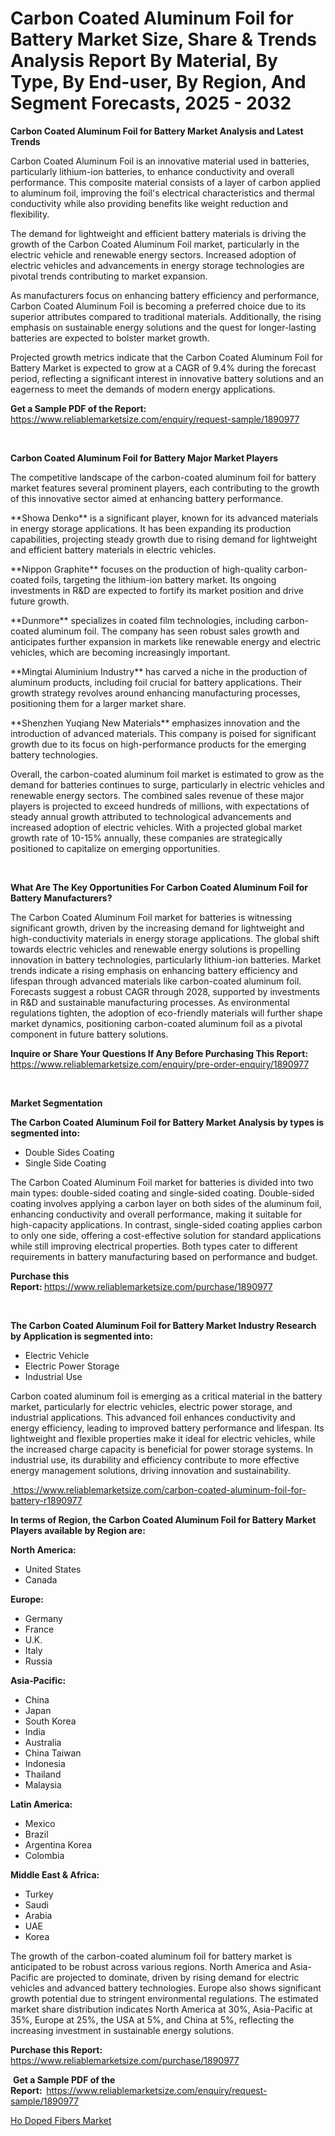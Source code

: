 <p><h1>Carbon Coated Aluminum Foil for Battery Market Size, Share & Trends Analysis Report By Material, By Type, By End-user, By Region, And Segment Forecasts, 2025 - 2032</h1></p><p><strong>Carbon Coated Aluminum Foil for Battery Market Analysis and Latest Trends</strong></p>
<p><p>Carbon Coated Aluminum Foil is an innovative material used in batteries, particularly lithium-ion batteries, to enhance conductivity and overall performance. This composite material consists of a layer of carbon applied to aluminum foil, improving the foil's electrical characteristics and thermal conductivity while also providing benefits like weight reduction and flexibility. </p><p>The demand for lightweight and efficient battery materials is driving the growth of the Carbon Coated Aluminum Foil market, particularly in the electric vehicle and renewable energy sectors. Increased adoption of electric vehicles and advancements in energy storage technologies are pivotal trends contributing to market expansion. </p><p>As manufacturers focus on enhancing battery efficiency and performance, Carbon Coated Aluminum Foil is becoming a preferred choice due to its superior attributes compared to traditional materials. Additionally, the rising emphasis on sustainable energy solutions and the quest for longer-lasting batteries are expected to bolster market growth. </p><p>Projected growth metrics indicate that the Carbon Coated Aluminum Foil for Battery Market is expected to grow at a CAGR of 9.4% during the forecast period, reflecting a significant interest in innovative battery solutions and an eagerness to meet the demands of modern energy applications.</p></p>
<p><strong>Get a Sample PDF of the Report:&nbsp;</strong> <a href="https://www.reliablemarketsize.com/enquiry/request-sample/1890977?utm_campaign=1835&utm_medium=2&utm_source=Github&utm_content=ia&utm_term=03042025&utm_id=carbon-coated-aluminum-foil-for-battery">https://www.reliablemarketsize.com/enquiry/request-sample/1890977</a></p>
<p>&nbsp;</p>
<p><strong>Carbon Coated Aluminum Foil for Battery Major Market Players</strong></p>
<p><p>The competitive landscape of the carbon-coated aluminum foil for battery market features several prominent players, each contributing to the growth of this innovative sector aimed at enhancing battery performance.</p><p>**Showa Denko** is a significant player, known for its advanced materials in energy storage applications. It has been expanding its production capabilities, projecting steady growth due to rising demand for lightweight and efficient battery materials in electric vehicles.</p><p>**Nippon Graphite** focuses on the production of high-quality carbon-coated foils, targeting the lithium-ion battery market. Its ongoing investments in R&D are expected to fortify its market position and drive future growth.</p><p>**Dunmore** specializes in coated film technologies, including carbon-coated aluminum foil. The company has seen robust sales growth and anticipates further expansion in markets like renewable energy and electric vehicles, which are becoming increasingly important.</p><p>**Mingtai Aluminium Industry** has carved a niche in the production of aluminum products, including foil crucial for battery applications. Their growth strategy revolves around enhancing manufacturing processes, positioning them for a larger market share.</p><p>**Shenzhen Yuqiang New Materials** emphasizes innovation and the introduction of advanced materials. This company is poised for significant growth due to its focus on high-performance products for the emerging battery technologies.</p><p>Overall, the carbon-coated aluminum foil market is estimated to grow as the demand for batteries continues to surge, particularly in electric vehicles and renewable energy sectors. The combined sales revenue of these major players is projected to exceed hundreds of millions, with expectations of steady annual growth attributed to technological advancements and increased adoption of electric vehicles. With a projected global market growth rate of 10-15% annually, these companies are strategically positioned to capitalize on emerging opportunities.</p></p>
<p>&nbsp;</p>
<p><strong>What Are The Key Opportunities For Carbon Coated Aluminum Foil for Battery Manufacturers?</strong></p>
<p><p>The Carbon Coated Aluminum Foil market for batteries is witnessing significant growth, driven by the increasing demand for lightweight and high-conductivity materials in energy storage applications. The global shift towards electric vehicles and renewable energy solutions is propelling innovation in battery technologies, particularly lithium-ion batteries. Market trends indicate a rising emphasis on enhancing battery efficiency and lifespan through advanced materials like carbon-coated aluminum foil. Forecasts suggest a robust CAGR through 2028, supported by investments in R&D and sustainable manufacturing processes. As environmental regulations tighten, the adoption of eco-friendly materials will further shape market dynamics, positioning carbon-coated aluminum foil as a pivotal component in future battery solutions.</p></p>
<p><strong>Inquire or Share Your Questions If Any Before Purchasing This Report:</strong> <a href="https://www.reliablemarketsize.com/enquiry/pre-order-enquiry/1890977?utm_campaign=1835&utm_medium=2&utm_source=Github&utm_content=ia&utm_term=03042025&utm_id=carbon-coated-aluminum-foil-for-battery">https://www.reliablemarketsize.com/enquiry/pre-order-enquiry/1890977</a></p>
<p>&nbsp;</p>
<p><strong>Market Segmentation</strong></p>
<p><strong>The Carbon Coated Aluminum Foil for Battery Market Analysis by types is segmented into:</strong></p>
<p><ul><li>Double Sides Coating</li><li>Single Side Coating</li></ul></p>
<p><p>The Carbon Coated Aluminum Foil market for batteries is divided into two main types: double-sided coating and single-sided coating. Double-sided coating involves applying a carbon layer on both sides of the aluminum foil, enhancing conductivity and overall performance, making it suitable for high-capacity applications. In contrast, single-sided coating applies carbon to only one side, offering a cost-effective solution for standard applications while still improving electrical properties. Both types cater to different requirements in battery manufacturing based on performance and budget.</p></p>
<p><strong>Purchase this Report:&nbsp;</strong><a href="https://www.reliablemarketsize.com/purchase/1890977?utm_campaign=1835&utm_medium=2&utm_source=Github&utm_content=ia&utm_term=03042025&utm_id=carbon-coated-aluminum-foil-for-battery">https://www.reliablemarketsize.com/purchase/1890977</a></p>
<p>&nbsp;</p>
<p><strong>The Carbon Coated Aluminum Foil for Battery Market Industry Research by Application is segmented into:</strong></p>
<p><ul><li>Electric Vehicle</li><li>Electric Power Storage</li><li>Industrial Use</li></ul></p>
<p><p>Carbon coated aluminum foil is emerging as a critical material in the battery market, particularly for electric vehicles, electric power storage, and industrial applications. This advanced foil enhances conductivity and energy efficiency, leading to improved battery performance and lifespan. Its lightweight and flexible properties make it ideal for electric vehicles, while the increased charge capacity is beneficial for power storage systems. In industrial use, its durability and efficiency contribute to more effective energy management solutions, driving innovation and sustainability.</p></p>
<p><a href="https://www.reliablemarketsize.com/carbon-coated-aluminum-foil-for-battery-r1890977?utm_campaign=1835&utm_medium=2&utm_source=Github&utm_content=ia&utm_term=03042025&utm_id=carbon-coated-aluminum-foil-for-battery">&nbsp;https://www.reliablemarketsize.com/carbon-coated-aluminum-foil-for-battery-r1890977</a></p>
<p><strong>In terms of Region, the Carbon Coated Aluminum Foil for Battery Market Players available by Region are:</strong></p>
<p>
    <p> <strong> North America: </strong>
        <ul>
            <li>United States</li>
            <li>Canada</li>
        </ul>
        </p> 
    <p> <strong> Europe: </strong>
        <ul>
            <li>Germany</li>
            <li>France</li>
            <li>U.K.</li>
            <li>Italy</li>
            <li>Russia</li>
        </ul>
        </p> 
    <p> <strong> Asia-Pacific: </strong>
        <ul>
            <li>China</li>
            <li>Japan</li>
            <li>South Korea</li>
            <li>India</li>
            <li>Australia</li>
            <li>China Taiwan</li>
            <li>Indonesia</li>
            <li>Thailand</li>
            <li>Malaysia</li>
        </ul>
        </p> 
    <p> <strong> Latin America: </strong>
        <ul>
            <li>Mexico</li>
            <li>Brazil</li>
            <li>Argentina Korea</li>
            <li>Colombia</li>
        </ul>
        </p> 
    <p> <strong> Middle East & Africa: </strong>
        <ul>
            <li>Turkey</li>
            <li>Saudi</li>
            <li>Arabia</li>
            <li>UAE</li>
            <li>Korea</li>
        </ul>
    </p>
    </p>
<p><p>The growth of the carbon-coated aluminum foil for battery market is anticipated to be robust across various regions. North America and Asia-Pacific are projected to dominate, driven by rising demand for electric vehicles and advanced battery technologies. Europe also shows significant growth potential due to stringent environmental regulations. The estimated market share distribution indicates North America at 30%, Asia-Pacific at 35%, Europe at 25%, the USA at 5%, and China at 5%, reflecting the increasing investment in sustainable energy solutions.</p></p>
<p><strong>Purchase this Report: </strong><a href="https://www.reliablemarketsize.com/purchase/1890977?utm_campaign=1835&utm_medium=2&utm_source=Github&utm_content=ia&utm_term=03042025&utm_id=carbon-coated-aluminum-foil-for-battery">https://www.reliablemarketsize.com/purchase/1890977</a></p>
<p>&nbsp;<strong>Get a Sample PDF of the Report:&nbsp;&nbsp;</strong><a href="https://www.reliablemarketsize.com/enquiry/request-sample/1890977?utm_campaign=1835&utm_medium=2&utm_source=Github&utm_content=ia&utm_term=03042025&utm_id=carbon-coated-aluminum-foil-for-battery">https://www.reliablemarketsize.com/enquiry/request-sample/1890977</a></p>
<p><strong></strong></p>
<p><p><a href="https://github.com/mookiesville/Market-Research-Report-List-1/blob/main/ho-doped-fibers-market.md?utm_campaign=1835&utm_medium=2&utm_source=Github&utm_content=ia&utm_term=03042025&utm_id=carbon-coated-aluminum-foil-for-battery">Ho Doped Fibers Market</a></p></p>